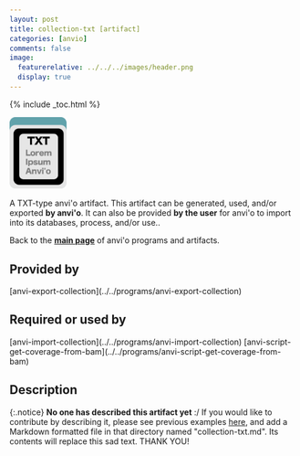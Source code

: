```yaml
---
layout: post
title: collection-txt [artifact]
categories: [anvio]
comments: false
image:
  featurerelative: ../../../images/header.png
  display: true
---
```



{% include _toc.html %}


<img src="../../images/icons/TXT.png" alt="TXT" style="width:100px; border:none" />

A TXT-type anvi'o artifact. This artifact can be generated, used, and/or exported **by anvi'o**. It can also be provided **by the user** for anvi'o to import into its databases, process, and/or use..

Back to the **[main page](../../)** of anvi'o programs and artifacts.

## Provided by


<p style="text-align: left" markdown="1"><span class="artifact-p">[anvi-export-collection](../../programs/anvi-export-collection)</span></p>


## Required or used by

<p style="text-align: left" markdown="1"><span class="artifact-r">[anvi-import-collection](../../programs/anvi-import-collection)</span> <span class="artifact-r">[anvi-script-get-coverage-from-bam](../../programs/anvi-script-get-coverage-from-bam)</span></p>

## Description

{:.notice}
**No one has described this artifact yet** :/ If you would like to contribute by describing it, please see previous examples [here](https://github.com/merenlab/anvio/tree/master/anvio/docs/artifacts), and add a Markdown formatted file in that directory named "collection-txt.md". Its contents will replace this sad text. THANK YOU!

